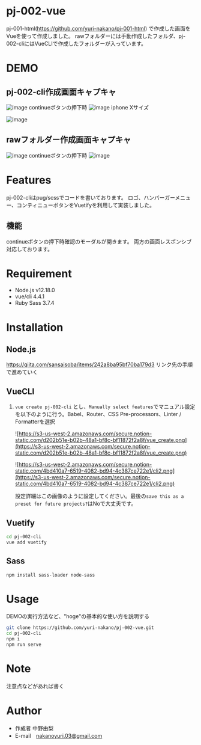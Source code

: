 # pj-002-vue
pj-001-html(https://github.com/yuri-nakano/pj-001-html) で作成した画面をVueを使って作成しました。
rawフォルダーには手動作成したフォルダ、pj-002-cliにはVueCLIで作成したフォルダーが入っています。
 
# DEMO

## pj-002-cli作成画面キャプキャ
![image](https://user-images.githubusercontent.com/64944011/99899511-4287cf00-2ced-11eb-91b7-6971c517090b.png)
continueボタンの押下時
![image](https://user-images.githubusercontent.com/64944011/99899513-4582bf80-2ced-11eb-8ca2-1d6f3cbaa329.png)
iphone Xサイズ

![image](https://user-images.githubusercontent.com/64944011/101308932-63742680-388e-11eb-9567-096c6dccb674.png)

## rawフォルダー作成画面キャプキャ
![image](https://user-images.githubusercontent.com/64944011/101308782-00828f80-388e-11eb-8f02-4a9a32619b88.png)
continueボタンの押下時
![image](https://user-images.githubusercontent.com/64944011/101308785-037d8000-388e-11eb-8cb4-e55354f858ed.png)

# Features

pj-002-cliはpug/scssでコードを書いております。
ロゴ、ハンバーガーメニュー、コンティニューボタンをVuetifyを利用して実装しました。

## 機能
continueボタンの押下時確認のモーダルが開きます。
両方の画面レスポンシブ対応しております。

 
# Requirement
 
* Node.js v12.18.0 
* vue/cli 4.4.1 
* Ruby Sass 3.7.4

 
# Installation
 
## Node.js
https://qiita.com/sansaisoba/items/242a8ba95bf70ba179d3 
リンク先の手順で進めていく

## VueCLI
1. `vue create pj-002-cli` とし、`Manually select features`でマニュアル設定を以下のように行う。Babel、Router、CSS Pre-processors、Linter / Formatterを選択

    ![https://s3-us-west-2.amazonaws.com/secure.notion-static.com/d202b51e-b02b-48a1-bf8c-bf11872f2a8f/vue_create.png](https://s3-us-west-2.amazonaws.com/secure.notion-static.com/d202b51e-b02b-48a1-bf8c-bf11872f2a8f/vue_create.png)

    ![https://s3-us-west-2.amazonaws.com/secure.notion-static.com/4bd410a7-6519-4082-bd94-4c387ce722e1/cli2.png](https://s3-us-west-2.amazonaws.com/secure.notion-static.com/4bd410a7-6519-4082-bd94-4c387ce722e1/cli2.png)

    設定詳細はこの画像のように設定してください。最後の`save this as a preset for future projects?`はNoで大丈夫です。

## Vuetify

```bash
cd pj-002-cli
vue add vuetify
```

## Sass

```bash
npm install sass-loader node-sass
```

# Usage
 
DEMOの実行方法など、"hoge"の基本的な使い方を説明する
 
```bash
git clone https://github.com/yuri-nakano/pj-002-vue.git
cd pj-002-cli
npm i
npm run serve
```
 
# Note
 
注意点などがあれば書く
 
# Author
 
* 作成者 中野由梨
* E-mail　nakanoyuri.03@gmail.com
 
